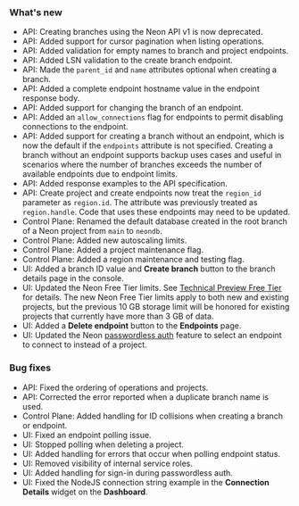 ### What's new

- API: Creating branches using the Neon API v1 is now deprecated.
- API: Added support for cursor pagination when listing operations.
- API: Added validation for empty names to branch and project endpoints.
- API: Added LSN validation to the create branch endpoint.
- API: Made the `parent_id` and `name` attributes optional when creating a branch.
- API: Added a complete endpoint hostname value in the endpoint response body.
- API: Added support for changing the branch of an endpoint.
- API: Added an `allow_connections` flag for endpoints to permit disabling connections to the endpoint.
- API: Added support for creating a branch without an endpoint, which is now the default if the `endpoints` attribute is not specified. Creating a branch without an endpoint supports backup uses cases and useful in scenarios where the number of branches exceeds the number of available endpoints due to endpoint limits.
- API: Added response examples to the API specification.
- API: Create project and create endpoints now treat the `region_id` parameter as `region.id`. The attribute was previously treated as `region.handle`. Code that uses these endpoints may need to be updated.
- Control Plane: Renamed the default database created in the root branch of a Neon project from `main` to `neondb`.
- Control Plane: Added new autoscaling limits.
- Control Plane: Added a project maintenance flag.
- Control Plane: Added a region maintenance and testing flag.
- UI: Added a branch ID value and **Create branch** button to the branch details page in the console.
- UI: Updated the Neon Free Tier limits. See [Technical Preview Free Tier](/docs/introduction/technical-preview-free-tier/) for details. The new Neon Free Tier limits apply to both new and existing projects, but the previous 10 GB storage limit will be honored for existing projects that currently have more than 3 GB of data.
- UI: Added a **Delete endpoint** button to the **Endpoints** page.
- UI: Updated the Neon [passwordless auth](/docs/connect/passwordless-connect/) feature to select an endpoint to connect to instead of a project.

### Bug fixes

- API: Fixed the ordering of operations and projects.
- API: Corrected the error reported when a duplicate branch name is used.
- Control Plane: Added handling for ID collisions when creating a branch or endpoint.
- UI: Fixed an endpoint polling issue.
- UI: Stopped polling when deleting a project.
- UI: Added handling for errors that occur when polling endpoint status.
- UI: Removed visibility of internal service roles.
- UI: Added handling for sign-in during passwordless auth.
- UI: Fixed the NodeJS connection string example in the **Connection Details** widget on the **Dashboard**.
